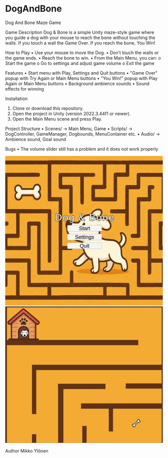 # DogAndBone
Dog And Bone Maze Game

Game Description
Dog & Bone is a simple Unity maze-style game where you guide a dog with your mouse to reach the bone without touching the walls. If you touch a wall the Game Over. If you reach the bone, You Win!

How to Play
•   Use your mouse to move the Dog.
•   Don’t touch the walls or the game ends.
•   Reach the bone to win.
•   From the Main Menu, you can:
o   Start the game
o   Go to settings and adjust game volume
o   Exit the game

Features
•   Start menu with Play, Settings and Quit buttons
•   "Game Over" popup with Try Again or Main Menu buttons
•   "You Win!" popup with Play Again or Main Menu buttons
•   Background ambience sounds
•   Sound effects for winning

Installation
1.  Clone or download this repository.
2.  Open the project in Unity (version 2022.3.44f1 or newer).
3.  Open the Main Menu scene and press Play.

Project Structure
•   Scenes/ → Main Menu, Game
•   Scripts/ → DogController, GameManager, Dogbounds, MenuContainer etc.
•   Audio/ → Ambience sound, Goal sound

Bugs
•   The volume slider still has a problem and it does not work properly

![Example1](Doggo1.jpg)
![Example2](Doggo2.jpg)

Author
Mikko Ylönen
